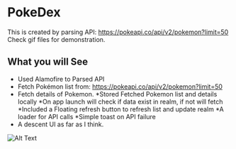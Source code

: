 #  PokeDex 
This is created by parsing API: https://pokeapi.co/api/v2/pokemon?limit=50
Check gif files for demonstration.

## What you will See

* Used Alamofire to Parsed API
* Fetch Pokémon list from: https://pokeapi.co/api/v2/pokemon?limit=50
* Fetch details of Pokemon.
*Stored Fetched Pokemon list and details locally 
*On app launch will check if data exist in realm, if not will fetch
*Included a Floating refresh button to refresh list and update realm
*A loader for API calls *Simple toast on API failure
* A descent UI as far as I think.

![Alt Text](https://media1.giphy.com/media/v1.Y2lkPTc5MGI3NjExeWFjdnZnZHlmanM0bGM4aGhrZDFvNGtsazRyaWN4dG13Y3psN2hjaCZlcD12MV9pbnRlcm5hbF9naWZfYnlfaWQmY3Q9Zw/htlwnl03TtOth4AIHf/giphy.gif)

